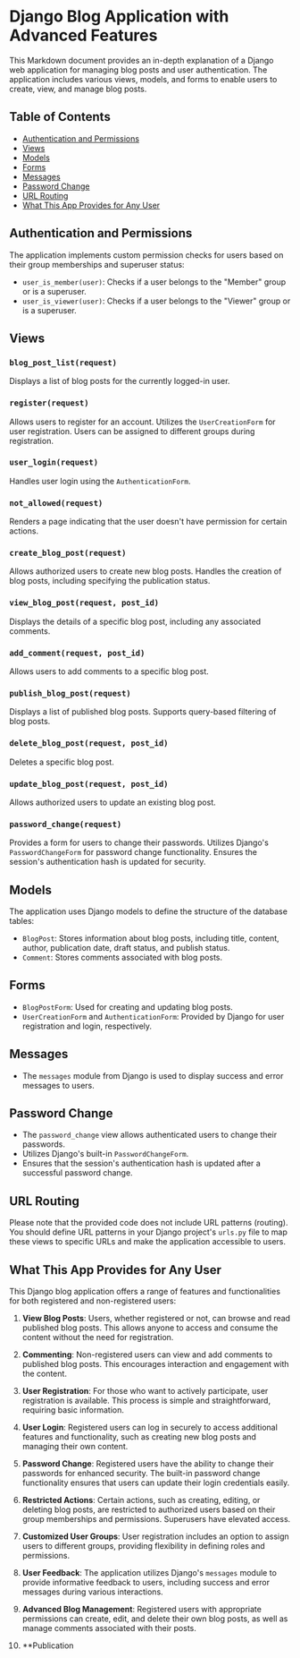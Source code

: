 # Django Blog Application with Advanced Features

This Markdown document provides an in-depth explanation of a Django web application for managing blog posts and user authentication. The application includes various views, models, and forms to enable users to create, view, and manage blog posts.

## Table of Contents

- [Authentication and Permissions](#authentication-and-permissions)
- [Views](#views)
- [Models](#models)
- [Forms](#forms)
- [Messages](#messages)
- [Password Change](#password-change)
- [URL Routing](#url-routing)
- [What This App Provides for Any User](#what-this-app-provides-for-any-user)

## Authentication and Permissions <a name="authentication-and-permissions"></a>

The application implements custom permission checks for users based on their group memberships and superuser status:

- `user_is_member(user)`: Checks if a user belongs to the "Member" group or is a superuser.
- `user_is_viewer(user)`: Checks if a user belongs to the "Viewer" group or is a superuser.

## Views <a name="views"></a>

### `blog_post_list(request)`
Displays a list of blog posts for the currently logged-in user.

### `register(request)`
Allows users to register for an account.
Utilizes the `UserCreationForm` for user registration.
Users can be assigned to different groups during registration.

### `user_login(request)`
Handles user login using the `AuthenticationForm`.

### `not_allowed(request)`
Renders a page indicating that the user doesn't have permission for certain actions.

### `create_blog_post(request)`
Allows authorized users to create new blog posts.
Handles the creation of blog posts, including specifying the publication status.

### `view_blog_post(request, post_id)`
Displays the details of a specific blog post, including any associated comments.

### `add_comment(request, post_id)`
Allows users to add comments to a specific blog post.

### `publish_blog_post(request)`
Displays a list of published blog posts.
Supports query-based filtering of blog posts.

### `delete_blog_post(request, post_id)`
Deletes a specific blog post.

### `update_blog_post(request, post_id)`
Allows authorized users to update an existing blog post.

### `password_change(request)`
Provides a form for users to change their passwords.
Utilizes Django's `PasswordChangeForm` for password change functionality.
Ensures the session's authentication hash is updated for security.

## Models <a name="models"></a>

The application uses Django models to define the structure of the database tables:

- `BlogPost`: Stores information about blog posts, including title, content, author, publication date, draft status, and publish status.
- `Comment`: Stores comments associated with blog posts.

## Forms <a name="forms"></a>

- `BlogPostForm`: Used for creating and updating blog posts.
- `UserCreationForm` and `AuthenticationForm`: Provided by Django for user registration and login, respectively.

## Messages <a name="messages"></a>

- The `messages` module from Django is used to display success and error messages to users.

## Password Change <a name="password-change"></a>

- The `password_change` view allows authenticated users to change their passwords.
- Utilizes Django's built-in `PasswordChangeForm`.
- Ensures that the session's authentication hash is updated after a successful password change.

## URL Routing <a name="url-routing"></a>

Please note that the provided code does not include URL patterns (routing). You should define URL patterns in your Django project's `urls.py` file to map these views to specific URLs and make the application accessible to users.

## What This App Provides for Any User <a name="what-this-app-provides-for-any-user"></a>

This Django blog application offers a range of features and functionalities for both registered and non-registered users:

1. **View Blog Posts**: Users, whether registered or not, can browse and read published blog posts. This allows anyone to access and consume the content without the need for registration.

2. **Commenting**: Non-registered users can view and add comments to published blog posts. This encourages interaction and engagement with the content.

3. **User Registration**: For those who want to actively participate, user registration is available. This process is simple and straightforward, requiring basic information.

4. **User Login**: Registered users can log in securely to access additional features and functionality, such as creating new blog posts and managing their own content.

5. **Password Change**: Registered users have the ability to change their passwords for enhanced security. The built-in password change functionality ensures that users can update their login credentials easily.

6. **Restricted Actions**: Certain actions, such as creating, editing, or deleting blog posts, are restricted to authorized users based on their group memberships and permissions. Superusers have elevated access.

7. **Customized User Groups**: User registration includes an option to assign users to different groups, providing flexibility in defining roles and permissions.

8. **User Feedback**: The application utilizes Django's `messages` module to provide informative feedback to users, including success and error messages during various interactions.

9. **Advanced Blog Management**: Registered users with appropriate permissions can create, edit, and delete their own blog posts, as well as manage comments associated with their posts.

10. **Publication
